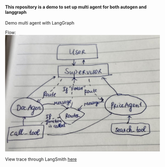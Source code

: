 #### This repository is a demo to set up multi agent for both autogen and langgraph

Demo multi agent with LangGraph

Flow:
![alt text](flow.jpg)

View trace through LangSmith [here](https://smith.langchain.com/public/653af603-852b-4210-8335-62e470d986e1/r)
